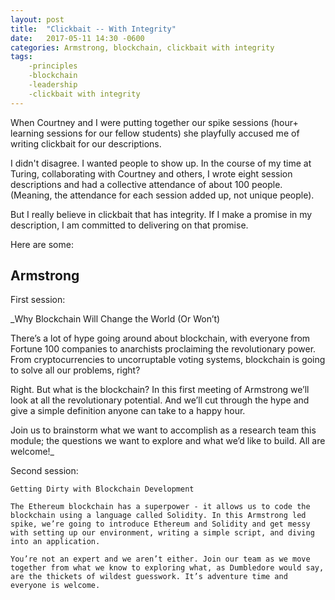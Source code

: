 ```yaml
---
layout: post
title:  "Clickbait -- With Integrity"
date:   2017-05-11 14:30 -0600
categories: Armstrong, blockchain, clickbait with integrity
tags:
    -principles
    -blockchain
    -leadership
    -clickbait with integrity
---
```


When Courtney and I were putting together our spike sessions (hour+ learning sessions for our fellow students) she playfully accused me of writing clickbait for our descriptions.

I didn't disagree. I wanted people to show up. In the course of my time at Turing, collaborating with Courtney and others, I wrote eight session descriptions and had a collective attendance of about 100 people. (Meaning, the attendance for each session added up, not unique people).

But I really believe in clickbait that has integrity. If I make a promise in my description, I am committed to delivering on that promise.

Here are some:

## Armstrong

First session:

_Why Blockchain Will Change the World (Or Won’t)

There’s a lot of hype going around about blockchain, with everyone from Fortune 100 companies to anarchists proclaiming the revolutionary power. From cryptocurrencies to uncorruptable voting systems, blockchain is going to solve all our problems, right?

Right. But what is the blockchain? In this first meeting of Armstrong we’ll look at all the revolutionary potential. And we’ll cut through the hype and give a simple definition anyone can take to a happy hour.

Join us to brainstorm what we want to accomplish as a research team this module; the questions we want to explore and what we’d like to build. All are welcome!_

Second session:
```
Getting Dirty with Blockchain Development

The Ethereum blockchain has a superpower - it allows us to code the blockchain using a language called Solidity. In this Armstrong led spike, we’re going to introduce Ethereum and Solidity and get messy with setting up our environment, writing a simple script, and diving into an application.

You’re not an expert and we aren’t either. Join our team as we move together from what we know to exploring what, as Dumbledore would say, are the thickets of wildest guesswork. It’s adventure time and everyone is welcome.
